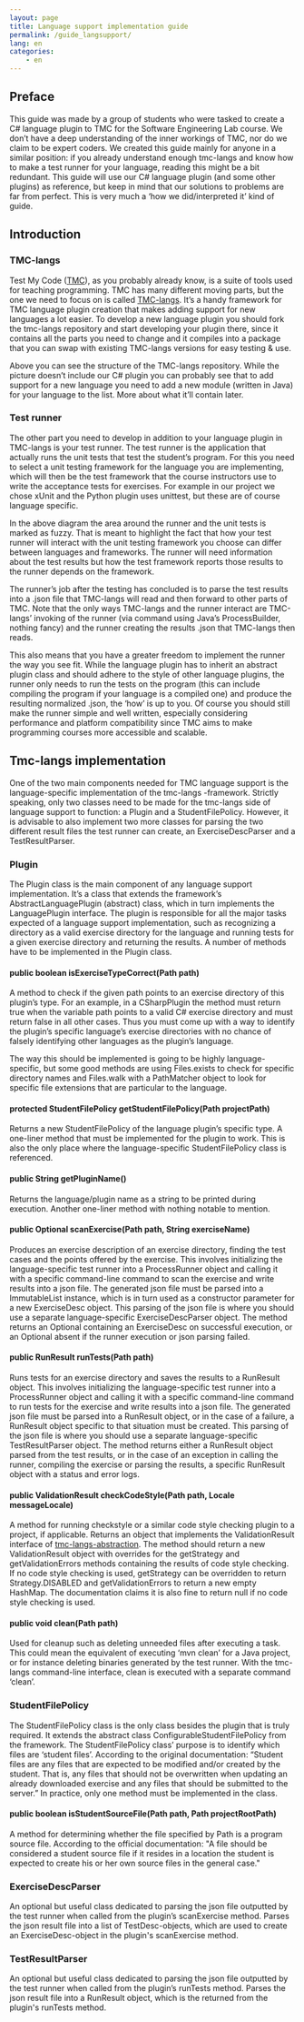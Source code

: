 ```yaml
---
layout: page
title: Language support implementation guide
permalink: /guide_langsupport/
lang: en
categories:
    - en
---
```


## Preface

This guide was made by a group of students who were tasked to create a C# language plugin to TMC for the Software Engineering Lab course. We don’t have a deep understanding of the inner workings of TMC, nor do we claim to be expert coders. We created this guide mainly for anyone in a similar position: if you already understand enough tmc-langs and know how to make a test runner for your language, reading this might be a bit redundant. This guide will use our C# language plugin (and some other plugins) as reference, but keep in mind that our solutions to problems are far from perfect. This is very much a ‘how we did/interpreted it’ kind of guide.

## Introduction

### TMC-langs

Test My Code ([TMC](https://testmycode.github.io/)), as you probably already know, is a suite of tools used for teaching programming. TMC has many different moving parts, but the one we need to focus on is called [TMC-langs](https://github.com/testmycode/tmc-langs/). It’s a handy framework for TMC language plugin creation that makes adding support for new languages a lot easier. To develop a new language plugin you should fork the tmc-langs repository and start developing your plugin there, since it contains all the parts you need to change and it compiles into a package that you can swap with existing TMC-langs versions for easy testing & use.

Above you can see the structure of the TMC-langs repository. While the picture doesn’t include our C# plugin you can probably see that to add support for a new language you need to add a new module (written in Java) for your language to the list. More about what it’ll contain later.

### Test runner

The other part you need to develop in addition to your language plugin in TMC-langs is your test runner. The test runner is the application that actually runs the unit tests that test the student’s program. For this you need to select a unit testing framework for the language you are implementing, which will then be the test framework that the course instructors use to write the acceptance tests for exercises. For example in our project we chose xUnit and the Python plugin uses unittest, but these are of course language specific.

In the above diagram the area around the runner and the unit tests is marked as fuzzy. That is meant to highlight the fact that how your test runner will interact with the unit testing framework you choose can differ between languages and frameworks. The runner will need information about the test results but how the test framework reports those results to the runner depends on the framework.

The runner’s job after the testing has concluded is to parse the test results into a .json file that TMC-langs will read and then forward to other parts of TMC. Note that the only ways TMC-langs and the runner interact are TMC-langs’ invoking of the runner (via command using Java’s ProcessBuilder, nothing fancy) and the runner creating the results .json that TMC-langs then reads.

This also means that you have a greater freedom to implement the runner the way you see fit. While the language plugin has to inherit an abstract plugin class and should adhere to the style of other language plugins, the runner only needs to run the tests on the program (this can include compiling the program if your language is a compiled one) and produce the resulting normalized .json, the ‘how’ is up to you. Of course you should still make the runner simple and well written, especially considering performance and platform compatibility since TMC aims to make programming courses more accessible and scalable.

## Tmc-langs implementation

One of the two main components needed for TMC language support is the language-specific implementation of the tmc-langs -framework. Strictly speaking, only two classes need to be made for the tmc-langs side of language support to function: a Plugin and a StudentFilePolicy. However, it is advisable to also implement two more classes for parsing the two different result files the test runner can create, an ExerciseDescParser and a TestResultParser.

### Plugin

The Plugin class is the main component of any language support implementation. It’s a class that extends the framework’s AbstractLanguagePlugin (abstract) class, which in turn implements the LanguagePlugin interface. The plugin is responsible for all the major tasks expected of a language support implementation, such as recognizing a directory as a valid exercise directory for the language and running tests for a given exercise directory and returning the results. A number of methods have to be implemented in the Plugin class.

#### public boolean isExerciseTypeCorrect(Path path)

A method to check if the given path points to an exercise directory of this plugin’s type. For an example, in a CSharpPlugin the method must return true when the variable path points to a valid C# exercise directory and must return false in all other cases. Thus you must come up with a way to identify the plugin’s specific language’s exercise directories with no chance of falsely identifying other languages as the plugin’s language. 

The way this should be implemented is going to be highly language-specific, but some good methods are using Files.exists to check for specific directory names and Files.walk with a PathMatcher object to look for specific file extensions that are particular to the language. 

#### protected StudentFilePolicy getStudentFilePolicy(Path projectPath)

Returns a new StudentFilePolicy of the language plugin’s specific type. A one-liner method that must be implemented for the plugin to work. This is also the only place where the language-specific StudentFilePolicy class is referenced.

#### public String getPluginName()

Returns the language/plugin name as a string to be printed during execution. Another one-liner method with nothing notable to mention.

#### public Optional<ExerciseDesc> scanExercise(Path path, String exerciseName)

Produces an exercise description of an exercise directory, finding the test cases and the points offered by the exercise. This involves initializing the language-specific test runner into a ProcessRunner object and calling it with a specific command-line command to scan the exercise and write results into a json file. The generated json file must be parsed into a ImmutableList<TestDesc> instance, which is in turn used as a constructor parameter for a new ExerciseDesc object. This parsing of the json file is where you should use a separate language-specific ExerciseDescParser object. The method returns an Optional containing an ExerciseDesc on successful execution, or an Optional absent if the runner execution or json parsing failed.

#### public RunResult runTests(Path path)

Runs tests for an exercise directory and saves the results to a RunResult object. This involves initializing the language-specific test runner into a ProcessRunner object and calling it with a specific command-line command to run tests for the exercise and write results into a json file. The generated json file must be parsed into a RunResult object, or in the case of a failure, a RunResult object specific to that situation must be created. This parsing of the json file is where you should use a separate language-specific TestResultParser object. The method returns either a RunResult object parsed from the test results, or in the case of an exception in calling the runner, compiling the exercise or parsing the results, a specific RunResult object with a status and error logs.

#### public ValidationResult checkCodeStyle(Path path, Locale messageLocale)

A method for running checkstyle or a similar code style checking plugin to a project, if applicable. Returns an object that implements the ValidationResult interface of [tmc-langs-abstraction](https://github.com/testmycode/tmc-langs-abstraction). The method should return a new ValidationResult object with overrides for the getStrategy and getValidationErrors methods containing the results of code style checking. If no code style checking is used, getStrategy can be overridden to return Strategy.DISABLED and getValidationErrors to return a new empty HashMap. The documentation claims it is also fine to return null if no code style checking is used.

#### public void clean(Path path)

Used for cleanup such as deleting unneeded files after executing a task. This could mean the equivalent of executing ‘mvn clean’ for a Java project, or for instance deleting binaries generated by the test runner. With the tmc-langs command-line interface, clean is executed with a separate command ‘clean’.

### StudentFilePolicy

The StudentFilePolicy class is the only class besides the plugin that is truly required. It extends the abstract class ConfigurableStudentFilePolicy from the framework. The StudentFilePolicy class’ purpose is to identify which files are ‘student files’. According to the original documentation: “Student files are any files that are expected to be modified and/or created by the student. That is, any files that should not be overwritten when updating an already downloaded exercise and any files that should be submitted to the server.” In practice, only one method must be implemented in the class.

#### public boolean isStudentSourceFile(Path path, Path projectRootPath)

A method for determining whether the file specified by Path is a program source file. According to the official documentation: "A file should be considered a student source file if it resides in a location the student is expected to create his or her own source files in the general case."

### ExerciseDescParser

An optional but useful class dedicated to parsing the json file outputted by the test runner when called from the plugin’s scanExercise method. Parses the json result file into a list of TestDesc-objects, which are used to create an ExerciseDesc-object in the plugin's scanExercise method.

### TestResultParser

An optional but useful class dedicated to parsing the json file outputted by the test runner when called from the plugin’s runTests method. Parses the json result file into a RunResult object, which is the returned from the plugin's runTests method.
